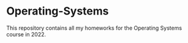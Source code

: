 # Operating-Systems

This repository contains all my homeworks for the Operating Systems course in 2022.
